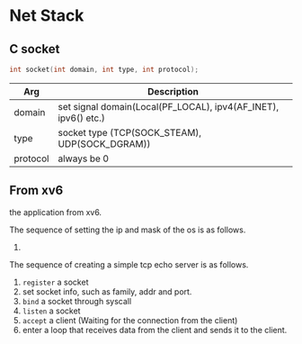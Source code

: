 # Net Stack

## C socket

```c
int socket(int domain, int type, int protocol);
```

| Arg | Description |
| --- | --- |
| domain | set signal domain(Local(PF_LOCAL), ipv4(AF_INET), ipv6() etc.) |
| type | socket type (TCP(SOCK_STEAM), UDP(SOCK_DGRAM)) |
| protocol | always be 0 |

## From xv6

the application from xv6.

The sequence of setting the ip and mask of the os is as follows.

1.

The sequence of creating a simple tcp echo server is as follows.

1. `register` a socket
2. set socket info, such as family, addr and port.
3. `bind` a socket through syscall
4. `listen` a socket
5. `accept` a client (Waiting for the connection from the client)
6. enter a loop that receives data from the client and sends it to the client.
